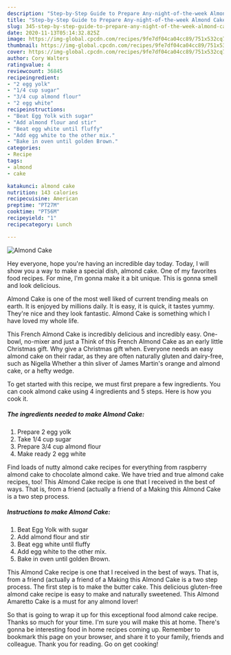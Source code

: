 ```yaml
---
description: "Step-by-Step Guide to Prepare Any-night-of-the-week Almond Cake"
title: "Step-by-Step Guide to Prepare Any-night-of-the-week Almond Cake"
slug: 345-step-by-step-guide-to-prepare-any-night-of-the-week-almond-cake
date: 2020-11-13T05:14:32.825Z
image: https://img-global.cpcdn.com/recipes/9fe7df04ca04cc89/751x532cq70/almond-cake-recipe-main-photo.jpg
thumbnail: https://img-global.cpcdn.com/recipes/9fe7df04ca04cc89/751x532cq70/almond-cake-recipe-main-photo.jpg
cover: https://img-global.cpcdn.com/recipes/9fe7df04ca04cc89/751x532cq70/almond-cake-recipe-main-photo.jpg
author: Cory Walters
ratingvalue: 4
reviewcount: 36845
recipeingredient:
- "2 egg yolk"
- "1/4 cup sugar"
- "3/4 cup almond flour"
- "2 egg white"
recipeinstructions:
- "Beat Egg Yolk with sugar"
- "Add almond flour and stir"
- "Beat egg white until fluffy"
- "Add egg white to the other mix."
- "Bake in oven until golden Brown."
categories:
- Recipe
tags:
- almond
- cake

katakunci: almond cake 
nutrition: 143 calories
recipecuisine: American
preptime: "PT27M"
cooktime: "PT56M"
recipeyield: "1"
recipecategory: Lunch

---
```



![Almond Cake](https://img-global.cpcdn.com/recipes/9fe7df04ca04cc89/751x532cq70/almond-cake-recipe-main-photo.jpg)

Hey everyone, hope you're having an incredible day today. Today, I will show you a way to make a special dish, almond cake. One of my favorites food recipes. For mine, I'm gonna make it a bit unique. This is gonna smell and look delicious.

Almond Cake is one of the most well liked of current trending meals on earth. It is enjoyed by millions daily. It is easy, it is quick, it tastes yummy. They're nice and they look fantastic. Almond Cake is something which I have loved my whole life.

This French Almond Cake is incredibly delicious and incredibly easy. One-bowl, no-mixer and just a Think of this French Almond Cake as an early little Christmas gift. Why give a Christmas gift when. Everyone needs an easy almond cake on their radar, as they are often naturally gluten and dairy-free, such as Nigella Whether a thin sliver of James Martin&#39;s orange and almond cake, or a hefty wedge.


To get started with this recipe, we must first prepare a few ingredients. You can cook almond cake using 4 ingredients and 5 steps. Here is how you cook it.

<!--inarticleads1-->

##### The ingredients needed to make Almond Cake:

1. Prepare 2 egg yolk
1. Take 1/4 cup sugar
1. Prepare 3/4 cup almond flour
1. Make ready 2 egg white


Find loads of nutty almond cake recipes for everything from raspberry almond cake to chocolate almond cake. We have tried and true almond cake recipes, too! This Almond Cake recipe is one that I received in the best of ways. That is, from a friend (actually a friend of a Making this Almond Cake is a two step process. 

<!--inarticleads2-->

##### Instructions to make Almond Cake:

1. Beat Egg Yolk with sugar
1. Add almond flour and stir
1. Beat egg white until fluffy
1. Add egg white to the other mix.
1. Bake in oven until golden Brown.


This Almond Cake recipe is one that I received in the best of ways. That is, from a friend (actually a friend of a Making this Almond Cake is a two step process. The first step is to make the butter cake. This delicious gluten-free almond cake recipe is easy to make and naturally sweetened. This Almond Amaretto Cake is a must for any almond lover! 

So that is going to wrap it up for this exceptional food almond cake recipe. Thanks so much for your time. I'm sure you will make this at home. There's gonna be interesting food in home recipes coming up. Remember to bookmark this page on your browser, and share it to your family, friends and colleague. Thank you for reading. Go on get cooking!

